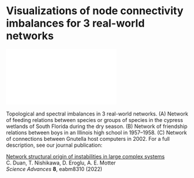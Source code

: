 # Visualizations of node connectivity imbalances for 3 real-world networks

![vis_imbalances_networks.pdf](vis_imbalances_networks.pdf)

Topological and spectral imbalances in 3 real-world networks. (A) Network of feeding relations between species or groups of species in the cypress wetlands of South Florida during the dry season. (B) Network of friendship relations between boys in an Illinois high school in 1957–1958. (C) Network of connections between Gnutella host computers in 2002. For a full description, see our journal publication:

[Network structural origin of instabilities in large complex systems](https://doi.org/10.1126/sciadv.abm8310)<br>
C. Duan, T. Nishikawa, D. Eroglu, A. E. Motter<br>
_Science Advances_ **8**, eabm8310 (2022)
